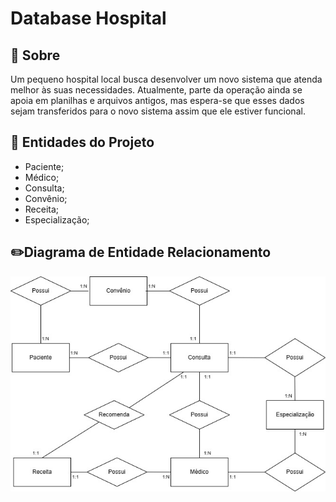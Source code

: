 # Database Hospital

## 📖 Sobre
Um pequeno hospital local busca desenvolver um novo sistema que atenda melhor às suas necessidades. Atualmente, parte da operação ainda se apoia em planilhas e arquivos antigos, mas espera-se que esses dados sejam transferidos para o novo sistema assim que ele estiver funcional.

## 🙋 Entidades do Projeto

- Paciente;
- Médico;
- Consulta;
- Convênio;
- Receita;
- Especialização;

## ✏️Diagrama de Entidade Relacionamento
<img src="./docs/der_model.jpg" alt="Diagrama de entidade relacionamento do Hospital">
